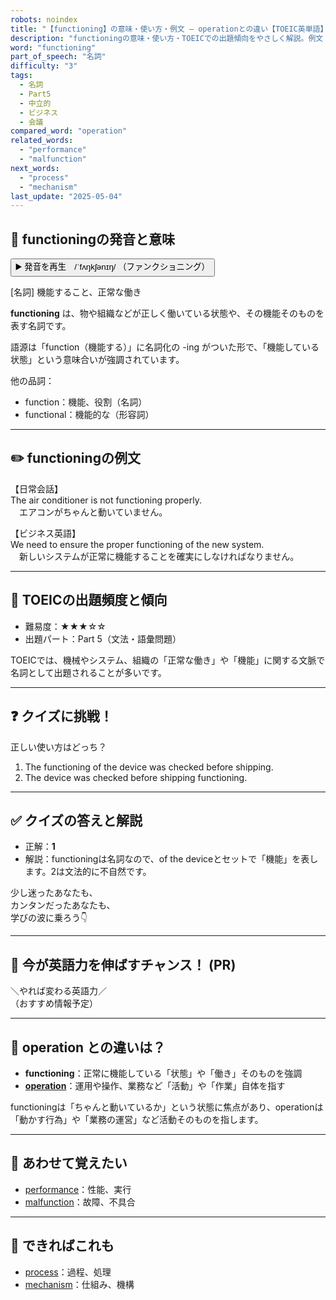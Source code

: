```yaml
---
robots: noindex
title: "【functioning】の意味・使い方・例文 ― operationとの違い【TOEIC英単語】"
description: "functioningの意味・使い方・TOEICでの出題傾向をやさしく解説。例文・クイズ付きでoperationとの違いもわかりやすく学べます。"
word: "functioning"
part_of_speech: "名詞"
difficulty: "3"
tags:
  - 名詞
  - Part5
  - 中立的
  - ビジネス
  - 会議
compared_word: "operation"
related_words:
  - "performance"
  - "malfunction"
next_words:
  - "process"
  - "mechanism"
last_update: "2025-05-04"
---
```


## 🔰 functioningの発音と意味

<button class="play-audio" onclick="playTTS('functioning')">
  <span class="play-audio-main">
    ▶️ 発音を再生　/ˈfʌŋkʃənɪŋ/
  </span>
  <span class="play-audio-sub">
    （ファンクショニング）
  </span>
</button>

[名詞] 機能すること、正常な働き

**functioning** は、物や組織などが正しく働いている状態や、その機能そのものを表す名詞です。

語源は「function（機能する）」に名詞化の -ing がついた形で、「機能している状態」という意味合いが強調されています。

他の品詞：  
- function：機能、役割（名詞）
- functional：機能的な（形容詞）

---

## ✏️ functioningの例文

【日常会話】  
The air conditioner is not functioning properly.  
　エアコンがちゃんと動いていません。

【ビジネス英語】  
We need to ensure the proper functioning of the new system.  
　新しいシステムが正常に機能することを確実にしなければなりません。

---

## 🎯 TOEICの出題頻度と傾向

- 難易度：★★★☆☆
- 出題パート：Part 5（文法・語彙問題）

TOEICでは、機械やシステム、組織の「正常な働き」や「機能」に関する文脈で名詞として出題されることが多いです。

---

## ❓ クイズに挑戦！

正しい使い方はどっち？

1. The functioning of the device was checked before shipping.  
2. The device was checked before shipping functioning.

---

## ✅ クイズの答えと解説

- 正解：**1**
- 解説：functioningは名詞なので、of the deviceとセットで「機能」を表します。2は文法的に不自然です。

少し迷ったあなたも、  
カンタンだったあなたも、  
学びの波に乗ろう👇️

---

## 🚀 今が英語力を伸ばすチャンス！ (PR)

<div class="info-center">
＼やれば変わる英語力／<br>  
（おすすめ情報予定）
</div>

---

## 🤔  operation との違いは？

- **functioning**：正常に機能している「状態」や「働き」そのものを強調
- **[operation](/operation)**：運用や操作、業務など「活動」や「作業」自体を指す

functioningは「ちゃんと動いているか」という状態に焦点があり、operationは「動かす行為」や「業務の運営」など活動そのものを指します。

---

## 🧩 あわせて覚えたい

- [performance](/performance)：性能、実行
- [malfunction](/malfunction)：故障、不具合

---

## 📖 できればこれも

- [process](/process)：過程、処理
- [mechanism](/mechanism)：仕組み、機構

<!-- cvid: aid01_bid28 -->
